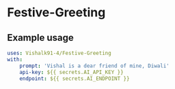 # Festive-Greeting

## Example usage

```yaml
uses: Vishalk91-4/Festive-Greeting
with:
    prompt: 'Vishal is a dear friend of mine, Diwali'
    api-key: ${{ secrets.AI_API_KEY }}
    endpoint: ${{ secrets.AI_ENDPOINT }}